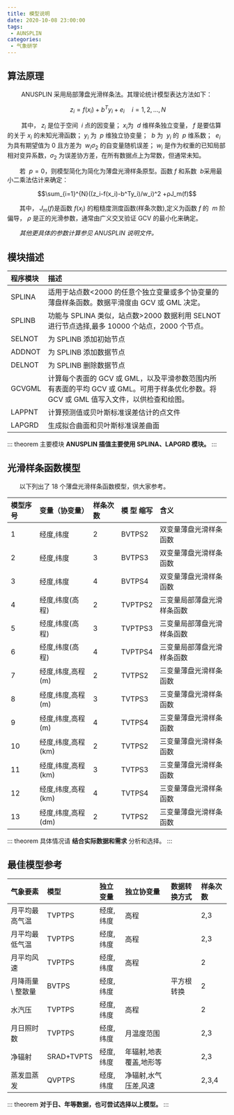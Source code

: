 ```yaml
---
title: 模型说明
date: 2020-10-08 23:00:00
tags:
 - AUNSPLIN
categories:
 - 气象研学
---
```


## 算法原理
&emsp;&emsp; ANUSPLIN 采用局部薄盘光滑样条法。其理论统计模型表达方法如下：

$$\ z_i  = f(x_i) + b^{T}y_i + e_i\quad i = 1,2, … , N$$ 

&emsp;&emsp; 其中，$\ z_i$ 是位于空间 $\ i$ 点的因变量；$\ x_i$为 $\ d$  维样条独立变量，$\ f$ 是要估算的关于$\ x_i$ 的未知光滑函数；$\ y_i$ 为  $\ p$ 维独立协变量； $\ b$ 为  $\ y_i$ 的 $\ p$ 维系数； $\ e_i$ 为具有期望值为 0 且方差为 $\ w_i \sigma_2$ 的自变量随机误差；$\ w_i$ 是作为权重的已知局部相对变异系数，$\sigma_2$ 为误差协方差，在所有数据点上为常数，但通常未知。

&emsp;&emsp;若 $\ p=0$，则模型简化为简化为薄盘光滑样条原型。函数$\ f$ 和系数 $\ b$采用最小二乘法估计来确定：

$$\sum_{i=1}^{N}((z_i-f(x_i)-b^Ty_i)/w_i)^2  +ρJ_m(f)$$

&emsp;&emsp;其中，$\ J_m(f)$是函数$\  f(x_i)$ 的粗糙度测度函数(样条次数),定义为函数$\  f$ 的 $\ m$ 阶偏导，$\ ρ$ 是正的光滑参数，通常由广义交叉验证 GCV 的最小化来确定。

*&emsp;&emsp;其他更具体的参数计算参见 ANUSPLIN 说明文件。*


## 模块描述

程序模块 |描述
:-------- | :-----
SPLINA| 适用于站点数<2000 的任意个独立变量或多个协变量的薄盘样条函数。数据平滑度由 GCV 或 GML 决定。
SPLINB|功能与 SPLINA 类似，站点数>2000 数据利用 SELNOT 进行节点选择,最多 10000 个站点，2000 个节点。
SELNOT|为 SPLINB 添加初始节点
ADDNOT|为 SPLINB 添加数据节点
DELNOT|为 SPLINB 删除数据节点
GCVGML|计算每个表面的 GCV 或 GML，以及平滑参数范围内所有表面的平均 GCV 或 GML。可用于样条优化参数。将 GCV 或 GML 值写入文件，以供检查和绘图。
LAPPNT|计算预测值或贝叶斯标准误差估计的点文件
LAPGRD|生成拟合曲面和贝叶斯标准误差曲面

::: theorem 主要模块
**ANUSPLIN 插值主要使用 SPLINA、LAPGRD 模块。**
:::

## 光滑样条函数模型

&emsp;&emsp;以下列出了 18 个薄盘光滑样条函数模型，供大家参考。

模型序号 |变量（协变量）|样条次数|模 型 缩写|含义
 :------ | :----- | :----- | :----- | :-----
1|经度,纬度|2|BVTPS2|双变量薄盘光滑样条函数
2|经度,纬度|3|BVTPS3|双变量薄盘光滑样条函数
3|经度,纬度|4|BVTPS4|双变量薄盘光滑样条函数
4|经度,纬度(高程)|2|TVPTPS2|三变量局部薄盘光滑样条函数
5|经度,纬度(高程)|3|TVPTPS3|三变量局部薄盘光滑样条函数
6|经度,纬度(高程)|4|TVPTPS4|三变量局部薄盘光滑样条函数
7|经度,纬度,高程(m)|2|TVTPS2|三变量薄盘光滑样条函数
8|经度,纬度,高程(m)|3|TVTPS3|三变量薄盘光滑样条函数
9|经度,纬度,高程(m)|4|TVTPS4|三变量薄盘光滑样条函数
10|经度,纬度,高程(km)|2|TVTPS2|三变量薄盘光滑样条函数
11|经度,纬度,高程(km)|3|TVTPS3|三变量薄盘光滑样条函数
12|经度,纬度,高程(km)|4|TVTPS4|三变量薄盘光滑样条函数
13|经度,纬度,高程(dm)|2|TVTPS2|三变量薄盘光滑样条函数

::: theorem
具体情况请 **结合实际数据和需求** 分析和选择。
:::

## 最佳模型参考

气象要素|模型|独立变量|独立协变量|数据转换方式|样条次数
 :------ | :----- | :----- | :----- | :----- | :-----
月平均最高气温|TVPTPS|经度,纬度|高程||2,3
月平均最低气温|TVPTPS|经度,纬度|高程||2,3
月平均风速|TVPTPS|经度,纬度|高程||2
月降雨量 \ 整散量|BVTPS|经度,纬度||平方根转换|2
水汽压|TVPTPS|经度,纬度|高程||2
月日照时数|TVPTPS|经度,纬度|月温度范围||2,3
净辐射|SRAD+TVPTS|经度,纬度|年辐射,地表覆盖,地形等||2,3
蒸发皿蒸发|QVPTPS|经度,纬度|净辐射,水气压差,风速||2,3,4

::: theorem 
**对于日、年等数据，也可尝试选择以上模型。**
::: 
